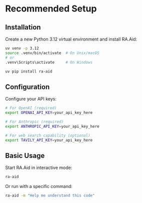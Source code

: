 # Recommended Setup

## Installation

Create a new Python 3.12 virtual environment and install RA.Aid:

```bash
uv venv -p 3.12
source .venv/bin/activate  # On Unix/macOS
# or
.venv\Scripts\activate     # On Windows

uv pip install ra-aid
```

## Configuration

Configure your API keys:

```bash
# For OpenAI (required)
export OPENAI_API_KEY=your_api_key_here

# For Anthropic (required)
export ANTHROPIC_API_KEY=your_api_key_here

# For web search capability (optional)
export TAVILY_API_KEY=your_api_key_here
```

## Basic Usage

Start RA.Aid in interactive mode:

```bash
ra-aid
```

Or run with a specific command:

```bash
ra-aid -m "Help me understand this code"
```

